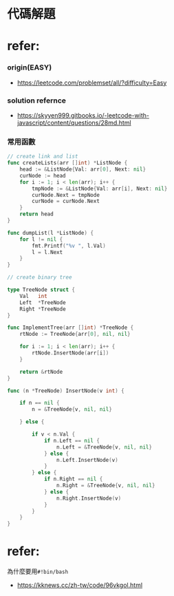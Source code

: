 # 代碼解題

# refer:
### origin(EASY)
- https://leetcode.com/problemset/all/?difficulty=Easy

### solution refernce
- https://skyyen999.gitbooks.io/-leetcode-with-javascript/content/questions/28md.html


### 常用函數
```go
// create link and list
func createLists(arr []int) *ListNode {
	head := &ListNode{Val: arr[0], Next: nil}
	curNode := head
	for i := 1; i < len(arr); i++ {
		tmpNode := &ListNode{Val: arr[i], Next: nil}
		curNode.Next = tmpNode
		curNode = curNode.Next
	}
	return head
}

func dumpList(l *ListNode) {
	for l != nil {
		fmt.Printf("%v ", l.Val)
		l = l.Next
	}
}
```

```go
// create binary tree

type TreeNode struct {
	Val   int
	Left  *TreeNode
	Right *TreeNode
}

func ImplementTree(arr []int) *TreeNode {
	rtNode := TreeNode{arr[0], nil, nil}

	for i := 1; i < len(arr); i++ {
		rtNode.InsertNode(arr[i])
	}

	return &rtNode
}

func (n *TreeNode) InsertNode(v int) {

	if n == nil {
		n = &TreeNode{v, nil, nil}

	} else {

		if v < n.Val {
			if n.Left == nil {
				n.Left = &TreeNode{v, nil, nil}
			} else {
				n.Left.InsertNode(v)
			}
		} else {
			if n.Right == nil {
				n.Right = &TreeNode{v, nil, nil}
			} else {
				n.Right.InsertNode(v)
			}
		}
	}
}

```

# refer:
為什麼要用`#!bin/bash`
- https://kknews.cc/zh-tw/code/96vkgol.html